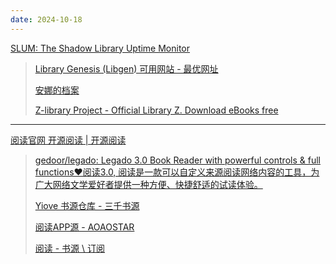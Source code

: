 ```yaml
---
date: 2024-10-18
---
```


[SLUM: The Shadow Library Uptime Monitor](https://open-slum.org/)

> [Library Genesis (Libgen) 可用网站 - 最优网址](https://www.ooopn.com/tool/libgen/)
>
> [安娜的档案](https://zh.annas-archive.org/)
>
> [Z-library Project - Official Library Z. Download eBooks free](https://z-lib.gs/)

------

[阅读官网 开源阅读 | 开源阅读](https://gedoor.github.io/)

> [gedoor/legado: Legado 3.0 Book Reader with powerful controls & full functions❤️阅读3.0, 阅读是一款可以自定义来源阅读网络内容的工具，为广大网络文学爱好者提供一种方便、快捷舒适的试读体验。](https://github.com/gedoor/legado)
>
> [Yiove 书源仓库 - 三千书源](https://shuyuan.yiove.com/)
>
> [阅读APP源 - AOAOSTAR](https://legado.aoaostar.com/)
>
> [阅读 - 书源 \ 订阅](https://flowus.cn/ycheng/share/923f5a35-6dcf-47d1-b8eb-b9c5ef3ed39b)
